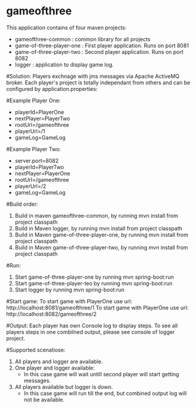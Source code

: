 # gameofthree
This application contains of four maven projects:
 - gameofthree-common : common library for all projects
 - game-of-three-player-one : First player application. Runs on port 8081
 - game-of-three-player-two : Second player application. Runs on port 8082
 - logger : application to display game log.


#Solution:
Players exchnage with jms messages via Apache ActiveMQ broker.
Each player's project is totally independant from others and can be configured by application.properties:

#Example Player One:
- playerId=PlayerOne
- nextPlayer=PlayerTwo
- rootUrl=/gameofthree
- playerUrl=/1
- gameLog=GameLog
	
#Example Player Two:
- server.port=8082
- playerId=PlayerTwo
- nextPlayer=PlayerOne
- rootUrl=/gameofthree
- playerUrl=/2
- gameLog=GameLog
	
#Build order:
1. Build in maven gameofthree-common, by running mvn install from project classpath
2. Build in Maven logger, by running mvn install from project classpath
2. Build in Maven game-of-three-player-one, by running mvn install from project classpath
4. Build in Maven game-of-three-player-two, by running mvn install from project classpath
	
#Run:
1. Start game-of-three-player-one by running mvn spring-boot:run
1. Start game-of-three-player-teo by running mvn spring-boot:run
1. Start logger by running mvn spring-boot:run

#Start game:
To start game with PlayerOne use url: http://localhost:8081/gameofthree/1
To start game with PlayerOne use url: http://localhost:8082/gameofthree/2

#Output:
Each player has own Console log to display steps.
To see all players steps in one combilned output, please see console of logger project.

#Supported scenatiose:
1. All players and logger are available.
2. One player and logger available:
	- In this case game will wait untill second player will start getting messages.
3. All players available but logger is down.
	- In this case game will run till the end, but combined output log will not be available.
